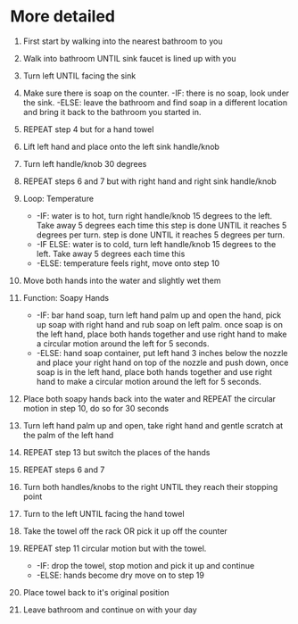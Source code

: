 # More detailed 

1. First start by walking into the nearest bathroom to you

2. Walk into bathroom UNTIL sink faucet is lined up with you

3. Turn left UNTIL facing the sink

4. Make sure there is soap on the counter. -IF: there is no soap, look under the sink. -ELSE: leave the bathroom and find soap in a different location and bring it back to the bathroom you started in.

5. REPEAT step 4 but for a hand towel

6. Lift left hand and place onto the left sink handle/knob

7. Turn left handle/knob 30 degrees

8. REPEAT steps 6 and 7 but with right hand and right sink handle/knob

9. Loop: Temperature 
    * -IF: water is to hot, turn right handle/knob 15 degrees to the left. Take away 5 degrees each time this step is done UNTIL it reaches 5 degrees per turn. step is done UNTIL it reaches 5 degrees per turn.
    * -IF ELSE: water is to cold, turn left handle/knob 15 degrees to the left. Take away 5 degrees each time this 
    * -ELSE: temperature feels right, move onto step 10

10. Move both hands into the water and slightly wet them

11. Function: Soapy Hands 
    * -IF: bar hand soap, turn left hand palm up and open the hand, pick up soap with right hand and rub soap on left palm. once soap is on the left hand, place both hands together and use right hand to make a circular motion around the left for 5 seconds. 
    * -ELSE: hand soap container, put left hand 3 inches below the nozzle and place your right hand on top of the nozzle and push down, once soap is in the left hand, place both hands together and use right hand to make a circular motion around the left for 5 seconds.

12. Place both soapy hands back into the water and REPEAT the circular motion in step 10, do so for 30 seconds

13. Turn left hand palm up and open, take right hand and gentle scratch at the palm of the left hand

14. REPEAT step 13 but switch the places of the hands

15. REPEAT steps 6 and 7

16. Turn both handles/knobs to the right UNTIL they reach their stopping point

17. Turn to the left UNTIL facing the hand towel

18. Take the towel off the rack OR pick it up off the counter

19. REPEAT step 11 circular motion but with the towel. 
    * -IF: drop the towel, stop motion and pick it up and continue 
    * -ELSE: hands become dry move on to step 19

20. Place towel back to it's original position

21. Leave bathroom and continue on with your day